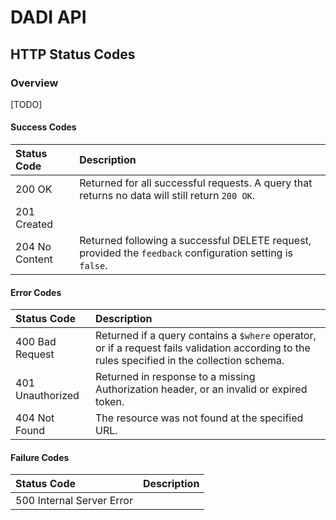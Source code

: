 # DADI API

## HTTP Status Codes

### Overview

[TODO] 

#### Success Codes

Status Code       | Description        |  
:----------------|:------------
200 OK | Returned for all successful requests. A query that returns no data will still return `200 OK`. |  
201 Created |  | 
204 No Content | Returned following a successful DELETE request, provided the `feedback` configuration setting is `false`. | 


#### Error Codes

Status Code       | Description        |  
:----------------|:------------
400 Bad Request | Returned if a query contains a `$where` operator, or if a request fails validation according to the rules specified in the collection schema.  | 
401 Unauthorized | Returned in response to a missing Authorization header, or an invalid or expired token. | 
404 Not Found | The resource was not found at the specified URL. | 


#### Failure Codes

Status Code       | Description        |  
:----------------|:------------
500 Internal Server Error |  | 

